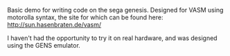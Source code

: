 Basic demo for writing code on the sega genesis.
Designed for VASM using motorolla syntax, the site for which can be found here: http://sun.hasenbraten.de/vasm/

I haven't had the opportunity to try it on real hardware, and was designed using the GENS emulator.